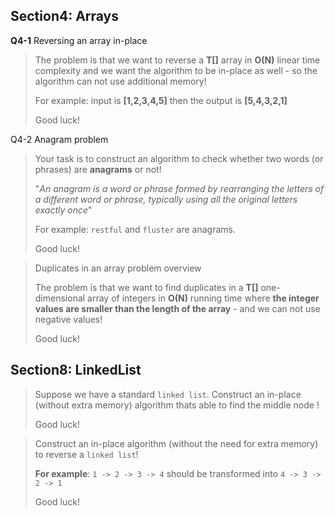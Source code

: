 ## Section4: Arrays

**Q4-1** Reversing an array in-place

>The problem is that we want to reverse a **T[]** array in **O(N)** linear time complexity and we want the algorithm to be in-place as well - so the algorithm can not use additional memory!
>
>For example: input is **[1,2,3,4,5]** then the output is **[5,4,3,2,1]**
>
>Good luck!



Q4-2 Anagram problem

>Your task is to construct an algorithm to check whether two words (or phrases) are **anagrams** or not!
>
>"*An anagram is a word or phrase formed by rearranging the letters of a different word or phrase, typically using all the original letters exactly once*"
>
>For example: `restful` and `fluster` are anagrams.
>
>Good luck!



> Duplicates in an array problem overview
>
> The problem is that we want to find duplicates in a **T[]** one-dimensional array of integers in **O(N)** running time where **the integer values are smaller than the length of the array** - and we can not use negative values!
>
> Good luck!





## Section8: LinkedList

> Suppose we have a standard `linked list`. Construct an in-place (without extra memory) algorithm thats able to find the middle node !
>
> Good luck!



> Construct an in-place algorithm (without the need for extra memory) to reverse a `linked list`!
>
> **For example**: `1 -> 2 -> 3 -> 4` should be transformed into `4 -> 3 -> 2 -> 1`
>
> Good luck!